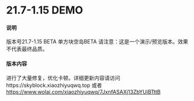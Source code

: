 # 21.7-1.15 DEMO

#### 说明 
版本号21.7-1.15 BETA
单方块空岛BETA
请注意：这是一个演示/预览版本。效果不代表最终品质。
#### 版本内容
进行了大量修复，优化卡顿。详细更新内容请访问https://skyblock.xiaozhiyuqwq.top 或者 https://www.wolai.com/xiaozhiyuqwq/7JxnfASAXj13ZbYUiBTttB
